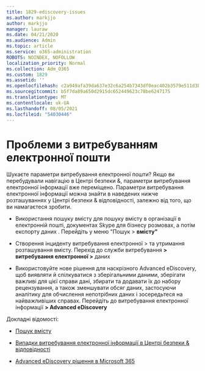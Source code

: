 ```yaml
---
title: 1829-ediscovery-issues
ms.author: markjjo
author: markjjo
manager: lauraw
ms.date: 04/21/2020
ms.audience: Admin
ms.topic: article
ms.service: o365-administration
ROBOTS: NOINDEX, NOFOLLOW
localization_priority: Normal
ms.collection: Adm_O365
ms.custom: 1829
ms.assetid: ''
ms.openlocfilehash: c2a949afa39da637e32c6a254b7343df0eac402b3579e511d3b41e13b2b00bf7
ms.sourcegitcommit: b5f7da89a650d2915dc652449623c78be6247175
ms.translationtype: MT
ms.contentlocale: uk-UA
ms.lasthandoff: 08/05/2021
ms.locfileid: "54030446"
---
```

# <a name="ediscovery-issues"></a>Проблеми з витребуванням електронної пошти

Шукаєте параметри витребування електронної пошти? Якщо ви перебудували навігацію в Центрі безпеки &, параметри витребування електронної інформації вже переміщено.  Параметри витребування електронної інформації можна знайти в наведених нижче розташуваннях у Центрі безпеки & відповідності, залежно від того, що ви намагаєтеся зробити.

- Використання пошуку вмісту для пошуку вмісту в організації в електронній пошті, документах Skype для бізнесу розмовах, а потім експорту даних . Перейдіть у меню "Пошук > **вмісту"**

- Створення інциденту витребування електронної > та утримання розташування вмісту. Перехід до служби витребування **> витребування електронної >** даних

- Використовуйте нове рішення для наскрізного Advanced eDiscovery, щоб виявляти й спілкуватися з зберігальними даними, зберігати важливі для цієї справи дані, збирати та додавати їх до набору рецензування, а також зменшувати обсяг даних, застосуючи аналітику для обчислення непотрібних даних і зосередьтеся на найважливіших справах. Перейдіть до витребування електронної інформації **> Advanced eDiscovery**

Докладні відомості:

- [Пошук вмісту](https://docs.microsoft.com/microsoft-365/compliance/content-search)

- [Випадки витребування електронної інформації в Центрі безпеки & відповідності](https://docs.microsoft.com/microsoft-365/compliance/ediscovery-cases)

- [Advanced eDiscovery рішення в Microsoft 365](https://docs.microsoft.com/microsoft-365/compliance/overview-ediscovery-20)
